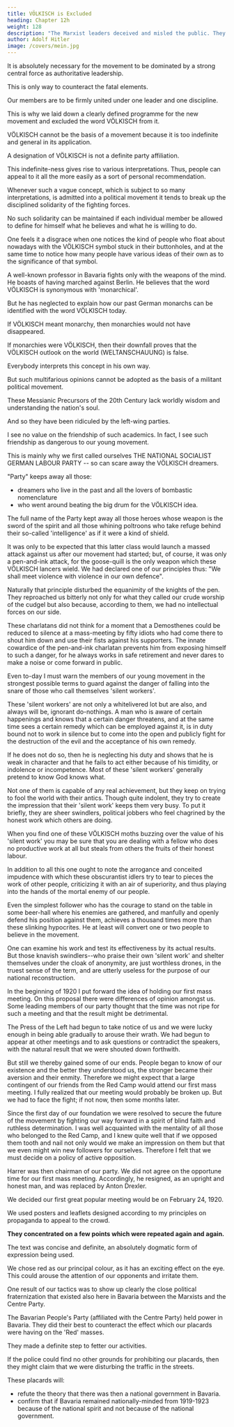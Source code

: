 ```yaml
---
title: VÖLKISCH is Excluded
heading: Chapter 12h
weight: 128
description: "The Marxist leaders deceived and misled the public. They naturally hated movements that aimed to win over the masses"
author: Adolf Hitler
image: /covers/mein.jpg
---
```




It is absolutely necessary for the movement to be dominated by a strong central force as authoritative leadership.

This is only way to counteract the fatal elements. 

<!-- That is why these folk-lore Ahasueruses are vigorously hostile to any movement whose  -->

Our members are to be firmly united under one leader and one discipline. 

<!-- Those people of whom I have spoken hate such a movement because it is capable of putting a stop to their mischief. -->

This is why we laid down a clearly defined programme for the new movement and excluded the word VÖLKISCH from it. 

VÖLKISCH cannot be the basis of a movement because it is too indefinite and general in its application. 

A designation of VÖLKISCH is not a definite party affiliation.

This indefinite-ness gives rise to various interpretations. Thus, people can appeal to it all the more easily as a sort of personal recommendation. 

Whenever such a vague concept, which is subject to so many interpretations, is admitted into a political movement it tends to break up the disciplined solidarity of the fighting forces. 

No such solidarity can be maintained if each individual member be allowed to define for himself what he believes and what he is willing to do.

One feels it a disgrace when one notices the kind of people who float about nowadays with the VÖLKISCH symbol stuck in their buttonholes, and at the same time to notice how many people have various ideas of their own as to the significance of that symbol. 

A well-known professor in Bavaria fights only with the weapons of the mind. He boasts of having marched against Berlin. He believes that the word VÖLKISCH is synonymous with 'monarchical'. 

But he has neglected to explain how our past German monarchs can be identified with the word VÖLKISCH today.

<!-- I am afraid he will find himself at a loss if he is asked to give a precise answer. For it would be very difficult indeed to imagine anything less VÖLKISCH than most of those German monarchical States were.  -->

If VÖLKISCH meant monarchy, then monarchies would not have disappeared.

If monarchies were VÖLKISCH, then their downfall proves that the VÖLKISCH outlook on the world (WELTANSCHAUUNG) is false.

Everybody interprets this concept in his own way.

But such multifarious opinions cannot be adopted as the basis of a militant political movement. 

These Messianic Precursors of the 20th Century lack worldly wisdom and understanding the nation's soul.

And so they have been ridiculed by the left-wing parties.

I see no value on the friendship of such academics. In fact, I see such friendship as dangerous to our young movement. 

 <!-- people who do not succeed in getting disliked by their enemies. Therefore, we considered the friendship of such people as not only worthless but even dangerous . That was the principal reason -->

This is mainly why we first called ourselves THE NATIONAL SOCIALIST GERMAN LABOUR PARTY -- so can scare away the VÖLKISCH dreamers. 

"Party" keeps away all those:
- dreamers who live in the past and all the lovers of bombastic nomenclature
- who went around beating the big drum for the VÖLKISCH idea. 

The full name of the Party kept away all those heroes whose weapon is the sword of the spirit and all those whining poltroons who take refuge behind their so-called 'intelligence' as if it were a kind of shield.

It was only to be expected that this latter class would launch a massed attack against us after our movement had started; but, of course, it was only a pen-and-ink attack, for the goose-quill is the only weapon which these VÖLKISCH lancers wield. We had declared one of our principles thus: "We shall meet violence with violence in our own defence".

Naturally that principle disturbed the equanimity of the knights of the pen. They reproached us bitterly not only for what they called our crude worship of the cudgel but also because, according to them, we had no intellectual forces on our side. 

These charlatans did not think for a moment that a Demosthenes could be reduced to silence at a mass-meeting by fifty idiots who had come there to shout him down and use their fists against his supporters. The innate cowardice of the pen-and-ink charlatan prevents him from exposing himself to such a danger, for he always works in safe retirement and never dares to make a noise or come forward in public.

Even to-day I must warn the members of our young movement in the strongest possible terms to guard against the danger of falling into the snare of those who call themselves 'silent workers'. 

These 'silent workers' are not only a whitelivered lot but are also, and always will be, ignorant do-nothings. A man who is aware of certain happenings and knows that a certain danger threatens, and at the same time sees a certain remedy which can be employed against it, is in duty bound not to work in silence but to come into the open and publicly fight for the destruction of the evil and the acceptance of his own remedy.

If he does not do so, then he is neglecting his duty and shows that he is  weak in character and that he fails to act either because of his timidity, or indolence or incompetence. Most of these 'silent workers' generally pretend to know God knows what. 

Not one of them is capable of any real achievement, but they keep on trying to fool the world with their antics. Though quite indolent, they try to create the impression that their 'silent work' keeps them very busy. To put it briefly, they are sheer swindlers, political jobbers who feel chagrined by the honest work which others are doing. 

When you find one of these VÖLKISCH moths buzzing over the value of his 'silent work' you may be sure that you are dealing with a fellow who does no productive work at all but steals from others the fruits of their honest labour.

In addition to all this one ought to note the arrogance and conceited impudence with which these obscurantist idlers try to tear to pieces the work of other people, criticizing it with an air of superiority, and thus playing into the hands of the mortal enemy of our people.

Even the simplest follower who has the courage to stand on the table in some beer-hall where his enemies are gathered, and manfully and openly defend his position against them, achieves a thousand times more than these slinking hypocrites. He at least will convert one or two people to believe in the movement. 

One can examine his work and test its effectiveness by its actual results. But those knavish swindlers--who praise their own 'silent work' and shelter themselves under the cloak of anonymity, are just worthless drones, in the truest sense of the term, and are utterly useless for the purpose of our national reconstruction.

In the beginning of 1920 I put forward the idea of holding our first mass meeting. On this proposal there were differences of opinion amongst us. Some leading members of our party thought that the time was not ripe for such a meeting and that the result might be detrimental. 

The Press of the Left had begun to take notice of us and we were lucky enough in being able gradually to arouse their wrath. We had begun to appear at other meetings and to ask questions or contradict the speakers, with the natural result that we were shouted down forthwith. 

But still we thereby gained some of our ends. People began to know of our existence and the better they understood us, the stronger became their aversion and their enmity. Therefore we might expect that a large contingent of our friends from the Red Camp would attend our first mass meeting. I fully realized that our meeting would probably be broken up. But we had to face the fight; if not now, then some months later. 

Since the first day of our foundation we were resolved to secure the future of the movement by fighting our way forward in a spirit of blind faith and ruthless determination. I was well acquainted with the mentality of all those who belonged to the Red Camp, and I knew quite well that if we opposed them tooth and nail not only would we make an impression on them but that we even might win new followers for ourselves. Therefore I felt that we must decide on a policy of
active opposition. 

Harrer was then chairman of our party. We did not agree on the opportune time for our first mass meeting. Accordingly, he resigned, as an upright and honest man, and was replaced by Anton Drexler. 

We decided our first great popular meeting would be on February 24, 1920.

<!-- I made all the preparatory arrangements personally. They did not take very long. The whole apparatus of our organization was set in motion for the purpose of being able to secure a rapid decision as to our policy. Within 24 hours we had to decide on the attitude we should take in regard to the questions of the day which would be put forward at the mass meeting. 

The notices which advertised the meeting had to bring these points before the public. In this direction we were forced to depend on the  -->

We used posters and leaflets designed according to my principles on propaganda to appeal to the crowd.

<!-- , the contents of which and the manner in which they were displayed were decided upon in accordance with the  which I have already laid down in dealing with propaganda in general. They were produced in a form which would . -->

**They concentrated on a few points which were repeated again and again.** 

The text was concise and definite, an absolutely dogmatic form of expression being used. 

<!-- We distributed these posters and leaflets with a dogged energy
and then we patiently waited for the effect they would produce. -->

We chose red as our principal colour, as it has an exciting effect on the eye. This could arouse the attention of our opponents and irritate them. 

<!-- Thus they would have to take notice of us--whether they liked it or not--and would not forget us. -->

One result of our tactics was to show up clearly the close political fraternization that existed also here in Bavaria between the Marxists and the Centre Party. 

The Bavarian People's Party (affiliated with the Centre Party) held power in Bavaria. They did their best to counteract the effect which our placards were having on the 'Red' masses. 

They made a definite step to fetter our activities. 

If the police could find no other grounds for prohibiting our placards, then they might claim that we were disturbing the traffic in the streets. 

<!-- Thus the so-called German National People's Party calmed the anxieties of their 'Red' allies by completely prohibiting those placards which proclaimed a message that was bringing back to the bosom of their own people hundreds of thousands of workers who had been misled by international agitators and incensed against their own nation.  -->

<!-- These placards bear witness to the bitterness of the struggle in which the young movement was then engaged. Future generations will find in these placards a documentary proof of our determination and the justice of our own cause. And these placards will also prove how the so-called national officials took arbitrary action to strangle a movement that did not please them, because it was nationalizing the broad masses of the people and winning them back to
their own racial stock. -->

These placards will:
- refute the theory that there was then a national government in Bavaria.
- confirm that if Bavaria remained nationally-minded from 1919-1923 because of the national spirit and not because of the national government.

 <!-- gradually gained a deeper hold on the people and the Government was forced to follow public feeling.  -->


